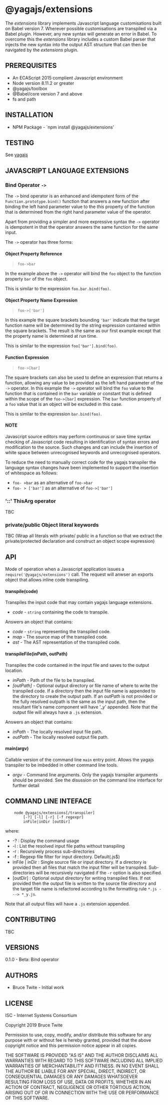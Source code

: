 # @yagajs/extensions

The *extensions* library implements Javascript language customisations built on Babel version 7. Wherever possible customisations are transpiled via a Babel plugin. However, any new syntax will generate an error in Babel. To overcome this the *extensions* library includes a custom Babel parser that injects the new syntax into the output AST structure that can then be navigated by the *extensions* plugin.

## PREREQUISITES

* An ECAScript 2015 complient Javascript environment
* Node version 8.11.2 or greater
* @yagajs/toolbox
* @Babel/core version 7 and above
* fs and path

## INSTALLATION

* NPM Package - `npm install @yagajs/extensions'

## TESTING

See [yagajs](https://github.com/btwite/yagajs/blob/master/README.md#TESTING)

## JAVASCRIPT LANGUAGE EXTENSIONS

### Bind Operator `->`

The `->` bind operator is an enhanced and idempotent form of the `Function.prototype.bind()` function that answers a new function after binding the left hand parameter value to the *this* property of the function that is determined from the right hand parameter value of the operator. 

Apart from providing a simpler and more expressive syntax the `->` operator is idempotent in that the operator answers the same function for the same input.

The `->` operator has three forms:

#### Object Property Reference

> `foo->bar`

In the example above the `->` operator will bind the `foo` object to the function property `bar` of the `foo` object. 

This is similar to the expression `foo.bar.bind(foo)`.

#### Object Property Name Expression

> `foo->['bar']`

In this example the square brackets bounding `'bar'` indicate that the target function name will be determined by the string expression contained within the square brackets. The result is the same as our first example except that the property name is determined at run time. 

This is similar to the expression `foo['bar'].bind(foo)`.

#### Function Expression

> `foo->[bar]`

The square brackets can also be used to define an expression that returns a function, allowing any value to be provided as the left hand parameter of the `->` operator. In this example the `->` operator will bind the `foo` value to the function that is contained in the `bar` variable or constant that is defined within the scope of the `foo->[bar]` expression. The `bar` function property of a `foo` value that is an object will be excluded in this case. 

This is similar to the expression `bar.bind(foo)`.

#### NOTE

Javascript source editors may perform continuous or save time syntax checking of Javascript code resulting in identification of syntax errors and modification to the source. Such changes and can include the insertion of white space between unrecognised keywords and unrecognised operators.

To reduce the need to manually correct code for the yagajs transpiler the language syntax changes have been implemented to support the insertion of whitespace as follows:

* `foo- >bar` as an alternative of `foo->bar`
* `foo- > ['bar']` as an alternative of `foo->['bar']`

### '::' ThisArg operator
TBC

### private/public Object literal keywords

TBC  (Wrap all literals with private/ public in a function so that we extract the private/protected declaration and construct an object scope expression)

## API

Mode of operation when a Javascript application issues a `require('@yagajs/extensions')` call. The request will anwser an exports object that allows inline code transpiling.

#### transpile(code)
Transpiles the input code that may contain yagajs language extensions.

* *code* - `string` containing the code to transpile.

Answers an object that contains:
* *code* - `string` representing the transpiled code.
* *map* - The source map of the transpiled code.
* *ast* - The AST representation of the transpiled code.

#### transpileFile(inPath, outPath)
Transpiles the code contained in the input file and saves to the output location.

* *inPath* - Path of the file to be transpiled.
* *[outPath]* - Optional output directory or file name of where to write the transpiled code. If a directory then the input file name is appended to the directory to create the output path. If an *outPath* is not provided or the fully resolved outpath is the same as the input path, then the resultant file's name component will have '_y' appended. Note that the output file will always have a `.js` extension.

Answers an object that contains:
* *inPath* - The locally resolved input file path.
* *outPath* - The locally resolved output file path.

#### main(argv)
Callable version of the command line `main` entry point. Allows the yagajs transpiler to be imbedded in other command line tools.

* *argv* - Command line arguments. Only the yagajs transpiler arguments should be provided. See the disussion on the command line interface for further detail

## COMMAND LINE INTEFACE

```
    node @yagajs/extensions[/transpiler] 
        [-?] [-l] [-r] [-f regexpr] 
        inFile|inDir [outDir]
```

where:
* -? : Display the command usage
* -l : List the resolved input file paths without transpiling
* -r : Recursively process sub-directories
* -f : Regexp file filter for input directory. Default(\.js$)
* inFile | inDir : Single source file or input directory. If a directory is provided then all files that match the input filter will be transpiled. Sub-directories will be recursively navigated if the `-r` option is also specified.
* [outDir] : Optional output directory for writing transpiled files. If not provided then the output file is written to the source file directory and the target file name is refactored according to the formatting rule `*.js ---> *_y.js`.

Note that all output files will have a `.js` extension appended.


## CONTRIBUTING

TBC

## VERSIONS

0.1.0 - Beta: Bind operator

## AUTHORS

* Bruce Twite - Initial work

## LICENSE

ISC - Internet Systems Consortium

Copyright 2019 Bruce Twite

Permission to use, copy, modify, and/or distribute this software for any purpose with or without fee is hereby granted, provided that the above copyright notice and this permission notice appear in all copies.

THE SOFTWARE IS PROVIDED "AS IS" AND THE AUTHOR DISCLAIMS ALL WARRANTIES WITH REGARD TO THIS SOFTWARE INCLUDING ALL IMPLIED WARRANTIES OF MERCHANTABILITY AND FITNESS. IN NO EVENT SHALL THE AUTHOR BE LIABLE FOR ANY SPECIAL, DIRECT, INDIRECT, OR CONSEQUENTIAL DAMAGES OR ANY DAMAGES WHATSOEVER RESULTING FROM LOSS OF USE, DATA OR PROFITS, WHETHER IN AN ACTION OF CONTRACT, NEGLIGENCE OR OTHER TORTIOUS ACTION, ARISING OUT OF OR IN CONNECTION WITH THE USE OR PERFORMANCE OF THIS SOFTWARE.

